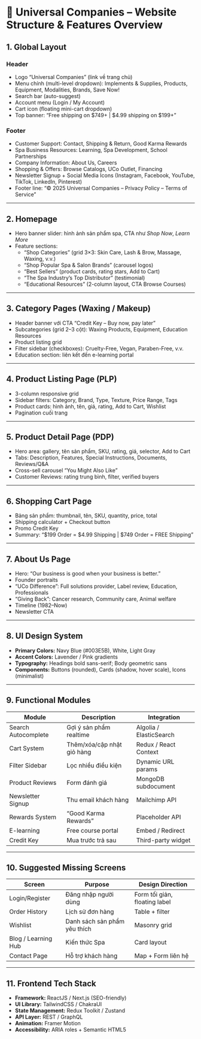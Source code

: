 # 🧩 Universal Companies – Website Structure & Features Overview

## 1. Global Layout
### Header
- Logo “Universal Companies” (link về trang chủ)
- Menu chính (multi-level dropdown): Implements & Supplies, Products, Equipment, Modalities, Brands, Save Now!
- Search bar (auto-suggest)
- Account menu (Login / My Account)
- Cart icon (floating mini-cart dropdown)
- Top banner: “Free shipping on $749+ | $4.99 shipping on $199+”

### Footer
- Customer Support: Contact, Shipping & Return, Good Karma Rewards
- Spa Business Resources: Learning, Spa Development, School Partnerships
- Company Information: About Us, Careers
- Shopping & Offers: Browse Catalogs, UCo Outlet, Financing
- Newsletter Signup + Social Media Icons (Instagram, Facebook, YouTube, TikTok, LinkedIn, Pinterest)
- Footer line: “© 2025 Universal Companies – Privacy Policy – Terms of Service”

---

## 2. Homepage
- Hero banner slider: hình ảnh sản phẩm spa, CTA như *Shop Now*, *Learn More*
- Feature sections:
  - “Shop Categories” (grid 3×3: Skin Care, Lash & Brow, Massage, Waxing, v.v.)
  - “Shop Popular Spa & Salon Brands” (carousel logos)
  - “Best Sellers” (product cards, rating stars, Add to Cart)
  - “The Spa Industry’s Top Distributor” (testimonial)
  - “Educational Resources” (2-column layout, CTA Browse Courses)

---

## 3. Category Pages (Waxing / Makeup)
- Header banner với CTA “Credit Key – Buy now, pay later”
- Subcategories (grid 2–3 cột): Waxing Products, Equipment, Education Resources
- Product listing grid
- Filter sidebar (checkboxes): Cruelty-Free, Vegan, Paraben-Free, v.v.
- Education section: liên kết đến e-learning portal

---

## 4. Product Listing Page (PLP)
- 3-column responsive grid
- Sidebar filters: Category, Brand, Type, Texture, Price Range, Tags
- Product cards: hình ảnh, tên, giá, rating, Add to Cart, Wishlist
- Pagination cuối trang

---

## 5. Product Detail Page (PDP)
- Hero area: gallery, tên sản phẩm, SKU, rating, giá, selector, Add to Cart
- Tabs: Description, Features, Special Instructions, Documents, Reviews/Q&A
- Cross-sell carousel “You Might Also Like”
- Customer Reviews: rating trung bình, filter, verified buyers

---

## 6. Shopping Cart Page
- Bảng sản phẩm: thumbnail, tên, SKU, quantity, price, total
- Shipping calculator + Checkout button
- Promo Credit Key
- Summary: “$199 Order = $4.99 Shipping | $749 Order = FREE Shipping”

---

## 7. About Us Page
- Hero: “Our business is good when your business is better.”
- Founder portraits
- “UCo Difference”: Full solutions provider, Label review, Education, Professionals
- “Giving Back”: Cancer research, Community care, Animal welfare
- Timeline (1982–Now)
- Newsletter CTA

---

## 8. UI Design System
- **Primary Colors:** Navy Blue (#003E5B), White, Light Gray
- **Accent Colors:** Lavender / Pink gradients
- **Typography:** Headings bold sans-serif; Body geometric sans
- **Components:** Buttons (rounded), Cards (shadow, hover scale), Icons (minimalist)

---

## 9. Functional Modules
| Module | Description | Integration |
|--------|-------------|--------------|
| Search Autocomplete | Gợi ý sản phẩm realtime | Algolia / ElasticSearch |
| Cart System | Thêm/xóa/cập nhật giỏ hàng | Redux / React Context |
| Filter Sidebar | Lọc nhiều điều kiện | Dynamic URL params |
| Product Reviews | Form đánh giá | MongoDB subdocument |
| Newsletter Signup | Thu email khách hàng | Mailchimp API |
| Rewards System | “Good Karma Rewards” | Placeholder API |
| E-learning | Free course portal | Embed / Redirect |
| Credit Key | Mua trước trả sau | Third-party widget |

---

## 10. Suggested Missing Screens
| Screen | Purpose | Design Direction |
|--------|----------|------------------|
| Login/Register | Đăng nhập người dùng | Form tối giản, floating label |
| Order History | Lịch sử đơn hàng | Table + filter |
| Wishlist | Danh sách sản phẩm yêu thích | Masonry grid |
| Blog / Learning Hub | Kiến thức Spa | Card layout |
| Contact Page | Hỗ trợ khách hàng | Map + Form liên hệ |

---

## 11. Frontend Tech Stack
- **Framework:** ReactJS / Next.js (SEO-friendly)
- **UI Library:** TailwindCSS / ChakraUI
- **State Management:** Redux Toolkit / Zustand
- **API Layer:** REST / GraphQL
- **Animation:** Framer Motion
- **Accessibility:** ARIA roles + Semantic HTML5

